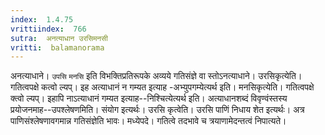 ```yaml
---
index:  1.4.75
vrittiindex:  766
sutra:  अनत्याधान उरसिमनसी
vritti:  balamanorama 
---
```


अनत्याधाने। `उपसि` `मनसि` इति विभक्तिप्रतिरूपके अव्यये गतिसंज्ञे वा स्तोऽनत्याधाने। उरसिकृत्येति। गतित्वपक्षे कत्वो ल्यप्। इह अत्याधानं न गम्यत इत्याह -अभ्युपगम्येत्यर्थ इति। मनसिकृत्येति। गतित्वपक्षे क्त्वो ल्यप्। इहापि नाऽत्याधानं गम्यत इत्याह--निश्चित्येत्यर्थ इति। अत्याधानशब्दं विवृण्वंस्तस्य प्रयोजनमाह--उपश्लेषणमिति। संयोग इत्यर्थः। उरसि कृत्वेति। उरसि पाणिं निधाय शेत इत्यर्थः। अत्र पाणिसंश्लेषणावगमान्न गतिसंज्ञेति भावः। मध्येपदे। गतित्वे तदभावे च त्रयाणामेदन्तत्वं निपात्यते। 

